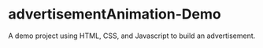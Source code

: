 # advertisementAnimation-Demo
A demo project using HTML, CSS, and Javascript to build an advertisement. 
